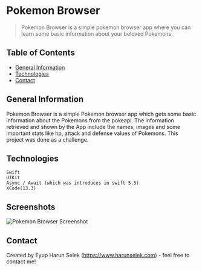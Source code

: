 #  Pokemon Browser
> Pokemon Browser is a simple pokemon browser app where you can learn some basic information about your beloved Pokemons.



## Table of Contents
* [General Information](#general-information)
* [Technologies](#technologies)
* [Contact](#contact)
  
## General Information
Pokemon Browser is a simple Pokemon browser app which gets some basic information about the Pokemons from the pokeapi. The information retrieved and shown by the App include the names, images and some important stats like hp, attack and defense values of Pokemons. This project was done as a challenge.

## Technologies
    Swift
    UIKit
    Async / Await (which was introduces in swift 5.5)
    XCode(13.3)
    
## Screenshots
![Pokemon Browser Screenshot](https://user-images.githubusercontent.com/25989773/159705096-c21be196-b509-4d6e-ab7e-1ba8c366b123.png)



## Contact
Created by Eyup Harun Selek (https://www.harunselek.com) - feel free to contact me!
